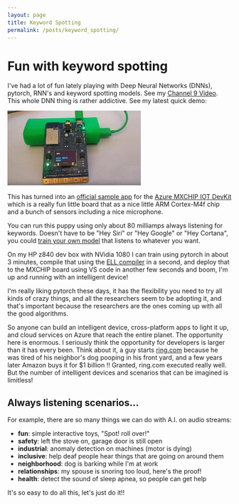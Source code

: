 ```yaml
---
layout: page
title: Keyword Spotting
permalink: /posts/keyword_spotting/
---
```


# Fun with keyword spotting

I've had a lot of fun lately playing with Deep Neural Networks (DNNs), pytorch, RNN's and keyword spotting models.
See my [Channel 9 Video](https://channel9.msdn.com/Shows/Internet-of-Things-Show/Running-AI-on-IoT-microcontroller-devices-with-ELL).
This whole DNN thing is rather addictive.  See my latest quick demo:

[![image](../../videos/KeywordSpotter.png)](http://lovettsoftware.com/videos/ELL_MXCHIP_Oct2018.mp4)

This has turned into an [official sample app](https://github.com/lovettchris/IoTKeywordSpotter/) for the
[Azure MXCHIP IOT DevKit](https://microsoft.github.io/azure-iot-developer-kit/) which is a really fun little board
that as a nice little ARM Cortex-M4f chip and a bunch of sensors including a nice microphone.

You can run this puppy using only about 80 milliamps always listening for keywords.  Doesn't have to be "Hey Siri"
or "Hey Google" or "Hey Cortana",  you could [train your own model](https://microsoft.github.io/ELL/tutorials/Training-audio-keyword-spotter-with-pytorch/) that listens to whatever you want.

On my HP z840 dev box with NVidia 1080 I can train using pytorch in about 3 minutes, compile that using the [ELL compiler](https://microsoft.github.io/ELL/tutorials/) in a second, and deploy that to the MXCHIP board using VS code in another few seconds and boom, I'm up and running with an intelligent device!

I'm really liking pytorch these days, it has the flexibility you need to try all kinds of crazy things, and all the researchers seem to be adopting it,
and that's important because the researchers are the ones coming up with all the good algorithms.

So anyone can build an intelligent device,
cross-platform apps to light it up, and cloud services on Azure that reach the entire planet.  The opportunity here is enormous.  I seriously think the opportunity for developers is larger than it has every been.  Think about it, a guy starts [ring.com](https://ring.com/) because he was tired of his neighbor's dog pooping in his front yard, and a few years later Amazon buys it for $1 billion !!  Granted, ring.com executed really well.  But the number of intelligent devices and scenarios that can be imagined is limitless!

## Always listening scenarios...

For example, there are so many things we can do with A.I. on audio streams:

- **fun**: simple interactive toys, "Spot! roll over!"
- **safety**: left the stove on, garage door is still open
- **industrial**: anomaly detection on machines (motor is dying)
- **inclusive**: help deaf people hear things that are going on around them
- **neighborhood**: dog is barking while I'm at work
- **relationships**: my spouse is snoring too loud, here's the proof!
- **health**: detect the sound of sleep apnea, so people can get help

It's so easy to do all this, let's just do it!!
